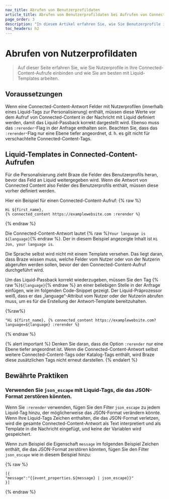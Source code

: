 ```yaml
---
nav_title: Abrufen von Benutzerprofildaten
article_title: Abrufen von Benutzerprofildaten bei Aufrufen von Connected Content
page_order: 3
description: "In diesem Artikel erfahren Sie, wie Sie Benutzerprofile in Ihre Connected Content-Aufrufe einbinden können und wie Sie am besten mit Liquid Templates arbeiten."
toc_headers: h2
---
```


# Abrufen von Nutzerprofildaten

> Auf dieser Seite erfahren Sie, wie Sie Nutzerprofile in Ihre Connected-Content-Aufrufe einbinden und wie Sie am besten mit Liquid-Templates arbeiten. 

## Voraussetzungen

Wenn eine Connected-Content-Antwort Felder mit Nutzerprofilen (innerhalb eines Liquid-Tags zur Personalisierung) enthält, müssen diese Werte vor dem Aufruf von Connected-Content in der Nachricht mit Liquid definiert werden, damit das Liquid-Passback korrekt dargestellt wird. Ebenso muss das `:rerender`-Flag in der Anfrage enthalten sein. Beachten Sie, dass das `:rerender`-Flag nur eine Ebene tiefer angeordnet, d. h. es gilt nicht für verschachtelte Connected-Content-Tags.

## Liquid-Templates in Connected-Content-Aufrufen

Für die Personalisierung zieht Braze die Felder des Benutzerprofils heran, bevor das Feld an Liquid weitergegeben wird. Wenn die Antwort von Connected Content also Felder des Benutzerprofils enthält, müssen diese vorher definiert werden. 

Hier ein Beispiel für einen Connected-Content-Aufruf:
{% raw %}
```liquid
Hi ${first_name},
{% connected_content https://examplewebsite.com :rerender %}
```
{% endraw %}

Die Connected-Content-Antwort lautet {% raw %}`Your language is ${language}`{% endraw %}. Der in diesem Beispiel angezeigte Inhalt ist `Hi Jon, your language is`. 

Die Sprache selbst wird nicht mit einem Template versehen. Das liegt daran, dass Braze wissen muss, welche Felder vom Nutzer oder von der Nutzerin abgerufen werden sollen, bevor der den Connected-Content-Aufruf durchgeführt wird.

Um das Liquid-Passback korrekt wiederzugeben, müssen Sie den Tag {% raw %}`${language}`{% endraw %} an einer beliebigen Stelle in der Anfrage einfügen, wie im folgenden Code-Snippet gezeigt. Der Liquid-Präprozessor weiß, dass er das „language“-Attribut vom Nutzer oder der Nutzerin abrufen muss, um es für die Erstellung der Antwort-Template bereitzuhalten.

{%raw%}
```liquid
"Hi ${first_name}, {% connected_content https://examplewebsite.com?language=${language} :rerender %}
```
{% endraw %}

{% alert important %}
Denken Sie daran, dass die Option `:rerender` nur eine Ebene tiefer angeordnet ist. Wenn die Connected-Content-Antwort selbst weitere Connected-Content-Tags oder Katalog-Tags enthält, wird Braze diese zusätzlichen Tags nicht erneut darstellen.
{% endalert %}

## Bewährte Praktiken

### Verwenden Sie `json_escape` mit Liquid-Tags, die das JSON-Format zerstören könnten.

Wenn Sie `:rerender` verwenden, fügen Sie den Filter `json_escape` zu jedem Liquid-Tag hinzu, der möglicherweise das JSON-Format verändern könnte. Wenn Ihre Liquid-Tags Zeichen enthalten, die das JSON-Format verletzen, wird die gesamte Connected-Content-Antwort als Text interpretiert und als Template in die Nachricht eingefügt, und keine der Variablen wird gespeichert.

Wenn zum Beispiel die Eigenschaft `message` im folgenden Beispiel Zeichen enthält, die das JSON-Format zerstören könnten, fügen Sie den Filter `json_escape` wie in diesem Beispiel hinzu:

{% raw %}
```liquid
[{
"message":"{{event_properties.${message} | json_escape}}"
}]
```
{% endraw %}